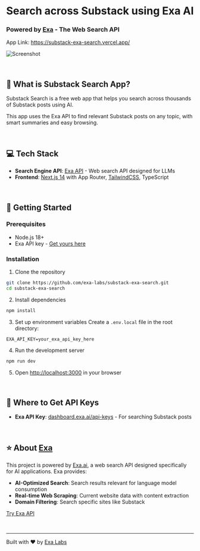 # Search across Substack using Exa AI
### Powered by [Exa](https://exa.ai) - The Web Search API

App Link: https://substack-exa-search.vercel.app/

![Screenshot](https://substack-exa-search.vercel.app/opengraph-image.jpg)

<br>

## 🎯 What is Substack Search App?

Substack Search is a free web app that helps you search across thousands of Substack posts using AI. 

This app uses the Exa API to find relevant Substack posts on any topic, with smart summaries and easy browsing.

<br>

## 💻 Tech Stack
- **Search Engine API**: [Exa API](https://exa.ai) - Web search API designed for LLMs
- **Frontend**: [Next.js 14](https://nextjs.org/docs) with App Router, [TailwindCSS](https://tailwindcss.com), TypeScript

<br>

## 🚀 Getting Started

### Prerequisites
- Node.js 18+ 
- Exa API key - [Get yours here](https://dashboard.exa.ai/api-keys)

### Installation

1. Clone the repository
```bash
git clone https://github.com/exa-labs/substack-exa-search.git
cd substack-exa-search
```

2. Install dependencies
```bash
npm install
```

3. Set up environment variables
Create a `.env.local` file in the root directory:
```env
EXA_API_KEY=your_exa_api_key_here
```

4. Run the development server
```bash
npm run dev
```

5. Open [http://localhost:3000](http://localhost:3000) in your browser

<br>

## 🔑 Where to Get API Keys

- **Exa API Key**: [dashboard.exa.ai/api-keys](https://dashboard.exa.ai/api-keys) - For searching Substack posts

<br>

## ⭐ About [Exa](https://exa.ai)

This project is powered by [Exa.ai](https://exa.ai), a web search API designed specifically for AI applications. Exa provides:

- **AI-Optimized Search**: Search results relevant for language model consumption
- **Real-time Web Scraping**: Current website data with content extraction
- **Domain Filtering**: Search specific sites like Substack

[Try Exa API](https://dashboard.exa.ai)

<br>

---

Built with ❤️ by [Exa Labs](https://exa.ai)